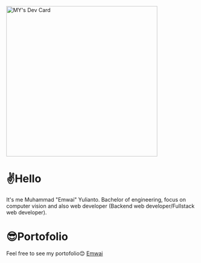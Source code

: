 <a href="https://app.daily.dev/Emwai"><img src="https://api.daily.dev/devcards/4c2ffa3b67e0471f9b1ce4eb2801ab9b.png?r=sma" width="400" alt="MY's Dev Card"/></a>


# ✌Hello

It's me Muhammad "Emwai" Yulianto. Bachelor of engineering, focus on computer vision and also web developer (Backend web developer/Fullstack web developer).



# 😎Portofolio

Feel free to see my portofolio😊 [Emwai](https://bit.ly/emwaii1)
  
